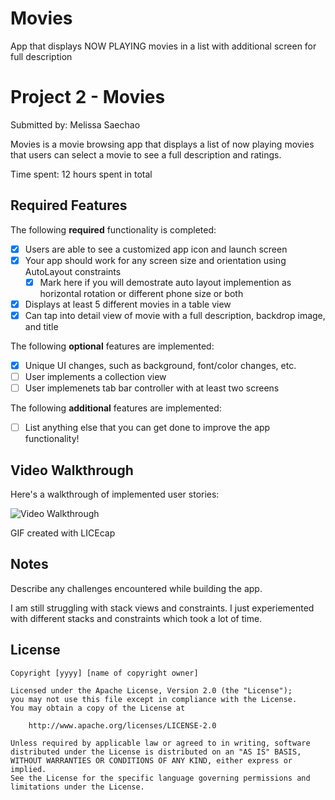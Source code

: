 # Movies
App that displays NOW PLAYING movies in a list with additional screen for full description
# Project 2 - Movies

Submitted by: Melissa Saechao

Movies is a movie browsing app that displays a list of now playing movies that users can select a movie to see a full description and ratings. 

Time spent: 12 hours spent in total

## Required Features

The following **required** functionality is completed:

- [x] Users are able to see a customized app icon and launch screen
- [x] Your app should work for any screen size and orientation using AutoLayout constraints
  - [x] Mark here if you will demostrate auto layout implemention as horizontal rotation or different phone size or both
- [x] Displays at least 5 different movies in a table view
- [x] Can tap into detail view of movie with a full description, backdrop image, and title
 
The following **optional** features are implemented:

- [x] Unique UI changes, such as background, font/color changes, etc.
- [ ] User implements a collection view
- [ ] User implemenets tab bar controller with at least two screens

The following **additional** features are implemented:

- [ ] List anything else that you can get done to improve the app functionality!

## Video Walkthrough

Here's a walkthrough of implemented user stories:

<img src='https://raw.githubusercontent.com/melisaechao/Movies/main/myStory.gif?token=GHSAT0AAAAAAB7J2BDM6BBHTK2PMXNAJR6UZAGTIAQ' title='Video Walkthrough' width='' alt='Video Walkthrough' />

GIF created with LICEcap


## Notes

Describe any challenges encountered while building the app.

I am still struggling with stack views and constraints. I just experiemented with different stacks and constraints which took a lot of time.

## License

    Copyright [yyyy] [name of copyright owner]

    Licensed under the Apache License, Version 2.0 (the "License");
    you may not use this file except in compliance with the License.
    You may obtain a copy of the License at

        http://www.apache.org/licenses/LICENSE-2.0

    Unless required by applicable law or agreed to in writing, software
    distributed under the License is distributed on an "AS IS" BASIS,
    WITHOUT WARRANTIES OR CONDITIONS OF ANY KIND, either express or implied.
    See the License for the specific language governing permissions and
    limitations under the License.
